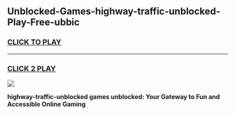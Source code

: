 
## Unblocked-Games-highway-traffic-unblocked-Play-Free-ubbic
<h3>
<a href="https://premium76.site?title=highway-traffic-unblocked&ref=19M">CLICK TO PLAY</a></h3>
<hr>

<h3>
<a href="https://premium76.site?title=highway-traffic-unblocked&ref=19M">CLICK 2 PLAY</a>
  
</h3>

<a href="https://premium76.site?title=highway-traffic-unblocked&ref=19M"><img src="https://clearcache.store/games.png"></a>


**highway-traffic-unblocked games unblocked: Your Gateway to Fun and Accessible Online Gaming**
